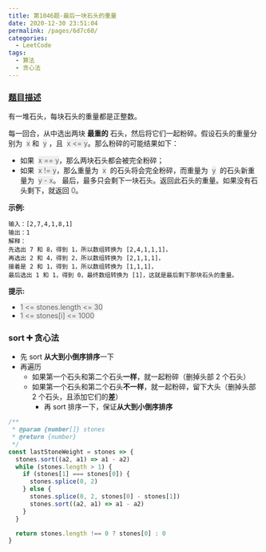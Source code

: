 ```yaml
---
title: 第1046题-最后一块石头的重量
date: 2020-12-30 23:51:04
permalink: /pages/6d7c60/
categories:
  - LeetCode
tags:
  - 算法
  - 贪心法
---
```


### [题目描述](https://leetcode-cn.com/problems/last-stone-weight/)

有一堆石头，每块石头的重量都是正整数。

每一回合，从中选出两块 **最重的** 石头，然后将它们一起粉碎。假设石头的重量分别为  <span style="background: #eee; color: #666;">x</span> 和  <span style="background: #eee; color: #666;">y</span> ，且  <span style="background: #eee; color: #666;">x <= y</span>。那么粉碎的可能结果如下：

- 如果  <span style="background: #eee; color: #666;">x == y</span>，那么两块石头都会被完全粉碎；
- 如果  <span style="background: #eee; color: #666;">x != y</span>，那么重量为  <span style="background: #eee; color: #666;">x</span>  的石头将会完全粉碎，而重量为  <span style="background: #eee; color: #666;">y</span>  的石头新重量为  <span style="background: #eee; color: #666;">y - x</span>。
  最后，最多只会剩下一块石头。返回此石头的重量。如果没有石头剩下，就返回 <span style="background: #eee; color: #666;">0</span>。

<!-- more -->

**示例:**

```
输入：[2,7,4,1,8,1]
输出：1
解释：
先选出 7 和 8，得到 1，所以数组转换为 [2,4,1,1,1]，
再选出 2 和 4，得到 2，所以数组转换为 [2,1,1,1]，
接着是 2 和 1，得到 1，所以数组转换为 [1,1,1]，
最后选出 1 和 1，得到 0，最终数组转换为 [1]，这就是最后剩下那块石头的重量。
```

**提示:**

- <span style="background: #eee; color: #666;">1 <= stones.length <= 30</span>
- <span style="background: #eee; color: #666;">1 <= stones[i] <= 1000</span>

### sort ➕ 贪心法

- 先 sort **从大到小倒序排序**一下
- 再遍历
  - 如果第一个石头和第二个石头**一样**，就一起粉碎（删掉头部 2 个石头）
  - 如果第一个石头和第二个石头**不一样**，就一起粉碎，留下大头（删掉头部 2 个石头，且添加它们的**差**）
    - 再 sort 排序一下，保证**从大到小倒序排序**

```JavaScript
/**
 * @param {number[]} stones
 * @return {number}
 */
const lastStoneWeight = stones => {
  stones.sort((a2, a1) => a1 - a2)
  while (stones.length > 1) {
    if (stones[1] === stones[0]) {
      stones.splice(0, 2)
    } else {
      stones.splice(0, 2, stones[0] - stones[1])
      stones.sort((a2, a1) => a1 - a2)
    }
  }

  return stones.length !== 0 ? stones[0] : 0
}
```

